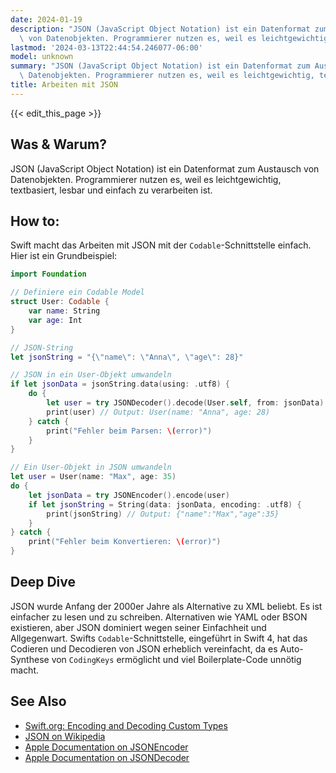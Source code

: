 ```yaml
---
date: 2024-01-19
description: "JSON (JavaScript Object Notation) ist ein Datenformat zum Austausch\
  \ von Datenobjekten. Programmierer nutzen es, weil es leichtgewichtig, textbasiert,\u2026"
lastmod: '2024-03-13T22:44:54.246077-06:00'
model: unknown
summary: "JSON (JavaScript Object Notation) ist ein Datenformat zum Austausch von\
  \ Datenobjekten. Programmierer nutzen es, weil es leichtgewichtig, textbasiert,\u2026"
title: Arbeiten mit JSON
---
```


{{< edit_this_page >}}

## Was & Warum?
JSON (JavaScript Object Notation) ist ein Datenformat zum Austausch von Datenobjekten. Programmierer nutzen es, weil es leichtgewichtig, textbasiert, lesbar und einfach zu verarbeiten ist.

## How to:
Swift macht das Arbeiten mit JSON mit der `Codable`-Schnittstelle einfach. Hier ist ein Grundbeispiel: 

```Swift
import Foundation

// Definiere ein Codable Model
struct User: Codable {
    var name: String
    var age: Int
}

// JSON-String
let jsonString = "{\"name\": \"Anna\", \"age\": 28}"

// JSON in ein User-Objekt umwandeln
if let jsonData = jsonString.data(using: .utf8) {
    do {
        let user = try JSONDecoder().decode(User.self, from: jsonData)
        print(user) // Output: User(name: "Anna", age: 28)
    } catch {
        print("Fehler beim Parsen: \(error)")
    }
}

// Ein User-Objekt in JSON umwandeln
let user = User(name: "Max", age: 35)
do {
    let jsonData = try JSONEncoder().encode(user)
    if let jsonString = String(data: jsonData, encoding: .utf8) {
        print(jsonString) // Output: {"name":"Max","age":35}
    }
} catch {
    print("Fehler beim Konvertieren: \(error)")
}
```

## Deep Dive
JSON wurde Anfang der 2000er Jahre als Alternative zu XML beliebt. Es ist einfacher zu lesen und zu schreiben. Alternativen wie YAML oder BSON existieren, aber JSON dominiert wegen seiner Einfachheit und Allgegenwart. Swifts `Codable`-Schnittstelle, eingeführt in Swift 4, hat das Codieren und Decodieren von JSON erheblich vereinfacht, da es Auto-Synthese von `CodingKeys` ermöglicht und viel Boilerplate-Code unnötig macht.

## See Also
- [Swift.org: Encoding and Decoding Custom Types](https://swift.org/documentation/#encoding-and-decoding-custom-types)
- [JSON on Wikipedia](https://de.wikipedia.org/wiki/JavaScript_Object_Notation)
- [Apple Documentation on JSONEncoder](https://developer.apple.com/documentation/foundation/jsonencoder)
- [Apple Documentation on JSONDecoder](https://developer.apple.com/documentation/foundation/jsondecoder)
